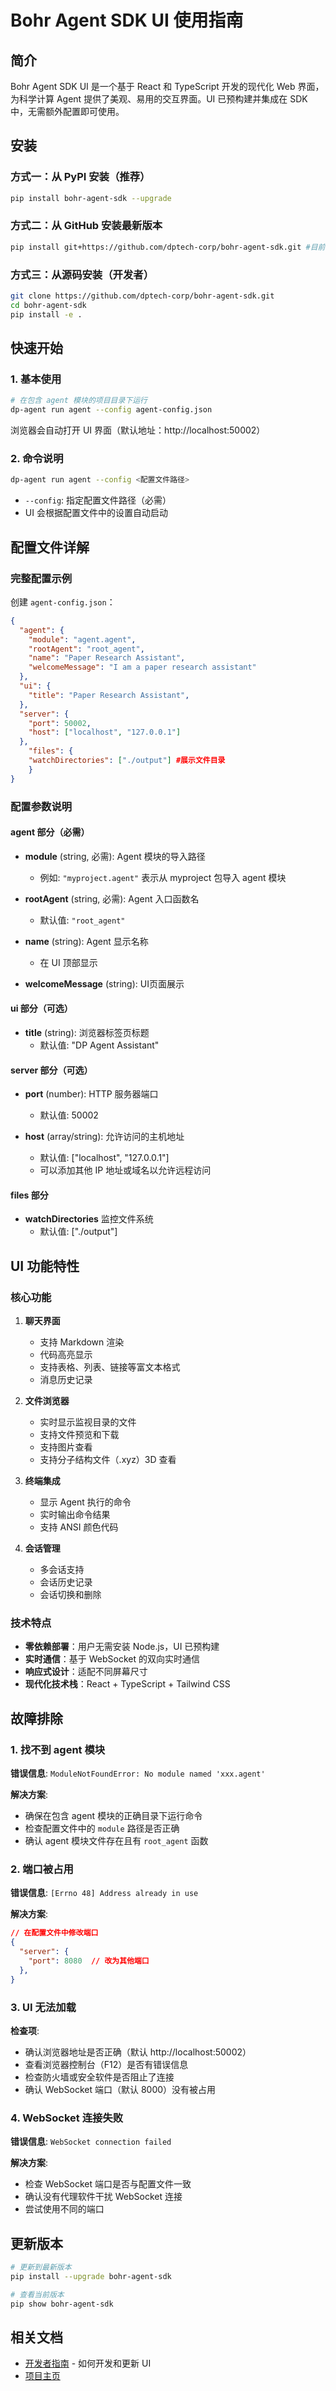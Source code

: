# Bohr Agent SDK UI 使用指南

## 简介

Bohr Agent SDK UI 是一个基于 React 和 TypeScript 开发的现代化 Web 界面，为科学计算 Agent 提供了美观、易用的交互界面。UI 已预构建并集成在 SDK 中，无需额外配置即可使用。

## 安装

### 方式一：从 PyPI 安装（推荐）

```bash
pip install bohr-agent-sdk --upgrade
```

### 方式二：从 GitHub 安装最新版本

```bash
pip install git+https://github.com/dptech-corp/bohr-agent-sdk.git #目前
```

### 方式三：从源码安装（开发者）

```bash
git clone https://github.com/dptech-corp/bohr-agent-sdk.git
cd bohr-agent-sdk
pip install -e .
```

## 快速开始
### 1. 基本使用

```bash
# 在包含 agent 模块的项目目录下运行
dp-agent run agent --config agent-config.json
```

浏览器会自动打开 UI 界面（默认地址：http://localhost:50002）

### 2. 命令说明

```bash
dp-agent run agent --config <配置文件路径>
```

- `--config`: 指定配置文件路径（必需）
- UI 会根据配置文件中的设置自动启动

## 配置文件详解

### 完整配置示例

创建 `agent-config.json`：

```json
{
  "agent": {
    "module": "agent.agent",
    "rootAgent": "root_agent",
    "name": "Paper Research Assistant",
    "welcomeMessage": "I am a paper research assistant" 
  },
  "ui": {
    "title": "Paper Research Assistant",
  },
  "server": {
    "port": 50002,
    "host": ["localhost", "127.0.0.1"]
  },
    "files": {
    "watchDirectories": ["./output"] #展示文件目录
    }
}
```

### 配置参数说明

#### agent 部分（必需）

- **module** (string, 必需): Agent 模块的导入路径
  - 例如: `"myproject.agent"` 表示从 myproject 包导入 agent 模块
  
- **rootAgent** (string, 必需): Agent 入口函数名
  - 默认值: `"root_agent"`
  
- **name** (string): Agent 显示名称
  - 在 UI 顶部显示
  
- **welcomeMessage** (string): UI页面展示
  

#### ui 部分（可选）

- **title** (string): 浏览器标签页标题
  - 默认值: "DP Agent Assistant"

#### server 部分（可选）

- **port** (number): HTTP 服务器端口
  - 默认值: 50002
  
- **host** (array/string): 允许访问的主机地址
  - 默认值: ["localhost", "127.0.0.1"]
  - 可以添加其他 IP 地址或域名以允许远程访问

#### files 部分

- **watchDirectories** 监控文件系统
  - 默认值: ["./output"]


## UI 功能特性

### 核心功能

1. **聊天界面**
   - 支持 Markdown 渲染
   - 代码高亮显示
   - 支持表格、列表、链接等富文本格式
   - 消息历史记录

2. **文件浏览器**
   - 实时显示监视目录的文件
   - 支持文件预览和下载
   - 支持图片查看
   - 支持分子结构文件（.xyz）3D 查看

3. **终端集成**
   - 显示 Agent 执行的命令
   - 实时输出命令结果
   - 支持 ANSI 颜色代码

4. **会话管理**
   - 多会话支持
   - 会话历史记录
   - 会话切换和删除

### 技术特点

- **零依赖部署**：用户无需安装 Node.js，UI 已预构建
- **实时通信**：基于 WebSocket 的双向实时通信
- **响应式设计**：适配不同屏幕尺寸
- **现代化技术栈**：React + TypeScript + Tailwind CSS

## 故障排除

### 1. 找不到 agent 模块

**错误信息**: `ModuleNotFoundError: No module named 'xxx.agent'`

**解决方案**:
- 确保在包含 agent 模块的正确目录下运行命令
- 检查配置文件中的 `module` 路径是否正确
- 确认 agent 模块文件存在且有 `root_agent` 函数

### 2. 端口被占用

**错误信息**: `[Errno 48] Address already in use`

**解决方案**:
```json
// 在配置文件中修改端口
{
  "server": {
    "port": 8080  // 改为其他端口
  },
}
```

### 3. UI 无法加载

**检查项**:
- 确认浏览器地址是否正确（默认 http://localhost:50002）
- 查看浏览器控制台（F12）是否有错误信息
- 检查防火墙或安全软件是否阻止了连接
- 确认 WebSocket 端口（默认 8000）没有被占用

### 4. WebSocket 连接失败

**错误信息**: `WebSocket connection failed`

**解决方案**:
- 检查 WebSocket 端口是否与配置文件一致
- 确认没有代理软件干扰 WebSocket 连接
- 尝试使用不同的端口


## 更新版本

```bash
# 更新到最新版本
pip install --upgrade bohr-agent-sdk

# 查看当前版本
pip show bohr-agent-sdk
```

## 相关文档

- [开发者指南](src/dp/agent/cli/templates/ui/DEVELOPER.md) - 如何开发和更新 UI
- [项目主页](https://github.com/dptech-corp/bohr-agent-sdk)